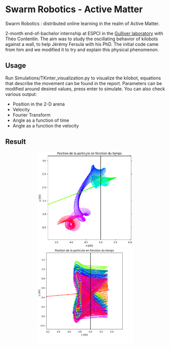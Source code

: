 # Swarm Robotics - Active Matter 

Swarm Robotics : distributed online learning in the realm of Active Matter.

2-month end-of-bachelor internship at ESPCI in the [Gulliver laboratory](https://www.gulliver.espci.fr/) with Théo Contentin. The aim was to study the oscillating behavior of kilobots against a wall, to help Jérémy Fersula with his PhD. The initial code came from him and we modified it to try and explain this physical phenomenon.

## Usage

Run Simulations/TKinter_visualization.py to visualize the kilobot, equations that describe the movement can be found in the report. Parameters can be modified around desired values, press enter to simulate. You can also check various output:

- Position in the 2-D arena
- Velocity
- Fourier Transform
- Angle as a function of time
- Angle as a function the velocity

## Result

<p align="center">
<img src="https://github.com/pierrecavalier/Swarm-Robotics/blob/main/data/trop%20oscillation%200.4.png" width="300">
<img src="https://github.com/pierrecavalier/Swarm-Robotics/blob/main/data/TrajFS.png" width="300">
</p>
  
